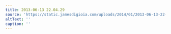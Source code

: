```yaml
---
title: 2013-06-13 22.04.29
source: 'https://static.jamesdigioia.com/uploads/2014/01/2013-06-13-22-04-29-scaled.jpg'
altText: ''
caption: ''
---
```


